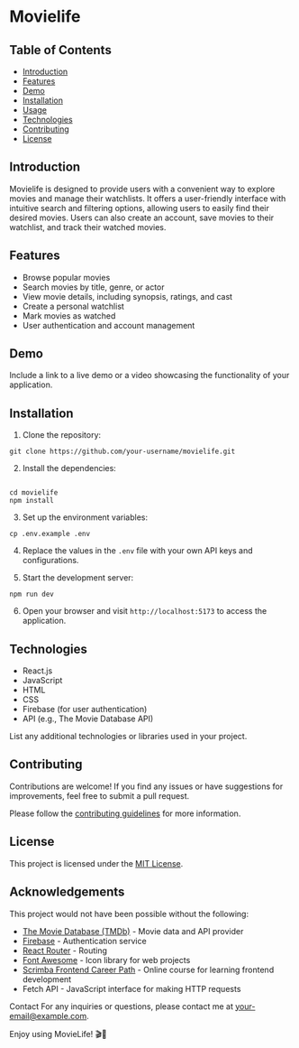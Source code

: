 # Movielife

## Table of Contents

- [Introduction](#introduction)
- [Features](#features)
- [Demo](#demo)
- [Installation](#installation)
- [Usage](#usage)
- [Technologies](#technologies)
- [Contributing](#contributing)
- [License](#license)

## Introduction

Movielife is designed to provide users with a convenient way to explore movies and manage their watchlists. It offers a user-friendly interface with intuitive search and filtering options, allowing users to easily find their desired movies. Users can also create an account, save movies to their watchlist, and track their watched movies.

## Features

- Browse popular movies
- Search movies by title, genre, or actor
- View movie details, including synopsis, ratings, and cast
- Create a personal watchlist
- Mark movies as watched
- User authentication and account management

## Demo

Include a link to a live demo or a video showcasing the functionality of your application.

## Installation

1. Clone the repository:

`git clone https://github.com/your-username/movielife.git`


2. Install the dependencies:

```

cd movielife
npm install

```

3. Set up the environment variables:

`cp .env.example .env`

4. Replace the values in the `.env` file with your own API keys and configurations.

5. Start the development server:

`npm run dev`


6. Open your browser and visit `http://localhost:5173` to access the application.

## Technologies

- React.js
- JavaScript
- HTML
- CSS
- Firebase (for user authentication)
- API (e.g., The Movie Database API)

List any additional technologies or libraries used in your project.

## Contributing

Contributions are welcome! If you find any issues or have suggestions for improvements, feel free to submit a pull request.

Please follow the [contributing guidelines](CONTRIBUTING.md) for more information.

## License

This project is licensed under the [MIT License](LICENSE).

## Acknowledgements

This project would not have been possible without the following:

- [The Movie Database (TMDb)](https://www.themoviedb.org/) - Movie data and API provider
- [Firebase](https://firebase.google.com/) - Authentication service
- [React Router](https://reactrouter.com/) - Routing
- [Font Awesome](https://fontawesome.com/) - Icon library for web projects
- [Scrimba Frontend Career Path](https://scrimba.com/learn/frontend) - Online course for learning frontend development
- Fetch API - JavaScript interface for making HTTP requests

Contact
For any inquiries or questions, please contact me at your-email@example.com.

Enjoy using MovieLife! 🎬🍿